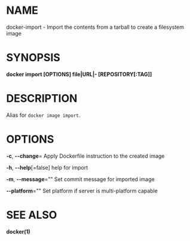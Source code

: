 # NAME

docker-import - Import the contents from a tarball to create a filesystem image

# SYNOPSIS

**docker import \[OPTIONS\] file|URL|- \[REPOSITORY\[:TAG\]\]**

# DESCRIPTION

Alias for `docker image import`.

# OPTIONS

**-c**, **--change**= Apply Dockerfile instruction to the created image

**-h**, **--help**\[=false\] help for import

**-m**, **--message**="" Set commit message for imported image

**--platform**="" Set platform if server is multi-platform capable

# SEE ALSO

**docker(1)**
